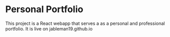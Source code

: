 # Personal Portfolio
This project is a React webapp that serves a as a personal and professional portfolio. It is live on jableman19.github.io

